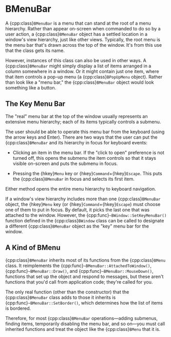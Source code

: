 # BMenuBar

A {cpp:class}`BMenuBar` is a menu that can stand at the root of a menu
hierarchy. Rather than appear on-screen when commanded to do so by a user
action, a {cpp:class}`BMenuBar` object has a settled location in a window's
view hierarchy, just like other views. Typically, the root menu is the menu
bar that's drawn across the top of the window. It's from this use that the
class gets its name.

However, instances of this class can also be used in other ways. A
{cpp:class}`BMenuBar` might simply display a list of items arranged in a
column somewhere in a window. Or it might contain just one item, where that
item controls a pop-up menu (a {cpp:class}`BPopUpMenu` object). Rather than
look like a "menu bar," the {cpp:class}`BMenuBar` object would look
something like a button.

## The Key Menu Bar

The "real" menu bar at the top of the window usually represents an
extensive menu hierarchy; each of its items typically controls a submenu.

The user should be able to operate this menu bar from the keyboard (using
the arrow keys and Enter). There are two ways that the user can put the
{cpp:class}`BMenuBar` and its hierarchy in focus for keyboard events:

- Clicking an item in the menu bar. If the "click to open" preference is not
turned off, this opens the submenu the item controls so that it stays
visible on-screen and puts the submenu in focus.

- Pressing the {hkey}`Menu` key or {hkey}`Command`+{hkey}`Escape`. This puts
the {cpp:class}`BMenuBar` in focus and selects its first item.

Either method opens the entire menu hierarchy to keyboard navigation.

If a window's view hierarchy includes more than one {cpp:class}`BMenuBar`
object, the {hkey}`Menu` key (or {hkey}`Command`+{hkey}`Escape`) must
choose one of them to put in focus. By default, it picks the last one that
was attached to the window. However, the
{cpp:func}`~BWindow::SetKeyMenuBar()` function defined in the
{cpp:class}`BWindow` class can be called to designate a different
{cpp:class}`BMenuBar` object as the "key" menu bar for the window.

## A Kind of BMenu

{cpp:class}`BMenuBar` inherits most of its functions from the
{cpp:class}`BMenu` class. It reimplements the
{cpp:func}`~BMenuBar::AttachedToWindow()`, {cpp:func}`~BMenuBar::Draw()`,
and {cpp:func}`~BMenuBar::MouseDown()`, functions that set up the object
and respond to messages, but these aren't functions that you'd call from
application code; they're called for you.

The only real function (other than the constructor) that the
{cpp:class}`BMenuBar` class adds to those it inherits is
{cpp:func}`~BMenuBar::SetBorder()`, which determines how the list of items
is bordered.

Therefore, for most {cpp:class}`BMenuBar` operations—adding submenus,
finding items, temporarily disabling the menu bar, and so on—you must call
inherited functions and treat the object like the {cpp:class}`BMenu` that
it is.
